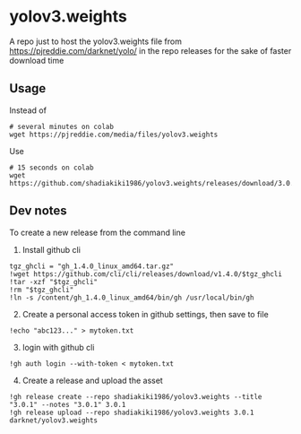 # yolov3.weights

A repo just to host the yolov3.weights file from https://pjreddie.com/darknet/yolo/ in the repo releases for the sake of faster download time

## Usage

Instead of

```
# several minutes on colab
wget https://pjreddie.com/media/files/yolov3.weights
```

Use

```
# 15 seconds on colab
wget https://github.com/shadiakiki1986/yolov3.weights/releases/download/3.0.1/yolov3.weights
```

## Dev notes

To create a new release from the command line

1. Install github cli

```
tgz_ghcli = "gh_1.4.0_linux_amd64.tar.gz"
!wget https://github.com/cli/cli/releases/download/v1.4.0/$tgz_ghcli
!tar -xzf "$tgz_ghcli"
!rm "$tgz_ghcli"
!ln -s /content/gh_1.4.0_linux_amd64/bin/gh /usr/local/bin/gh
```

2. Create a personal access token in github settings, then save to file

```
!echo "abc123..." > mytoken.txt
```

3. login with github cli

```
!gh auth login --with-token < mytoken.txt
```

4. Create a release and upload the asset

```
!gh release create --repo shadiakiki1986/yolov3.weights --title "3.0.1" --notes "3.0.1" 3.0.1
!gh release upload --repo shadiakiki1986/yolov3.weights 3.0.1 darknet/yolov3.weights
```
